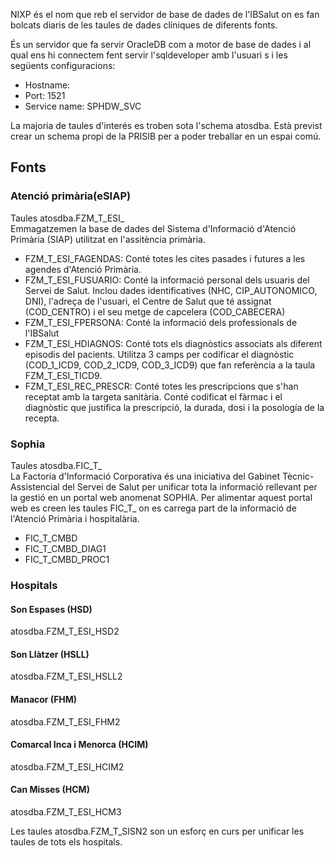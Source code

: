 NIXP és el nom que reb el servidor de base de dades de l'IBSalut on es fan bolcats diaris de les taules de dades clíniques de diferents fonts.  


És un servidor que fa servir OracleDB com a motor de base de dades i al qual ens hi connectem fent servir l'sqldeveloper amb l'usuari s i les següents configuracions:
- Hostname: 
- Port: 1521
- Service name: SPHDW_SVC

La majoria de taules d'interés es troben sota l'schema atosdba. Està previst crear un schema propi de la PRISIB per a poder treballar en un espai comú.

## Fonts
### Atenció primària(eSIAP)
Taules atosdba.FZM_T_ESI_  
Emmagatzemen la base de dades del Sistema d'Informació d'Atenció Primària (SIAP) utilitzat en l'assitència primària. 
- FZM_T_ESI_FAGENDAS: Conté totes les cites pasades i futures a les agendes d'Atenció Primària.
- FZM_T_ESI_FUSUARIO: Conté la informació personal dels usuaris del Servei de Salut. Inclou dades identificatives (NHC, CIP_AUTONOMICO, DNI), l'adreça de l'usuari, el Centre de Salut que té assignat (COD_CENTRO) i el seu metge de capcelera (COD_CABECERA)
- FZM_T_ESI_FPERSONA: Conté la informació dels professionals de l'IBSalut
- FZM_T_ESI_HDIAGNOS: Conté tots els diagnòstics associats als diferent episodis del pacients. Utilitza 3 camps per codificar el diagnòstic (COD_1_ICD9, COD_2_ICD9, COD_3_ICD9) que fan referència a la taula FZM_T_ESI_TICD9.
- FZM_T_ESI_REC_PRESCR: Conté totes les prescripcions que s'han receptat amb la targeta sanitària. Conté codificat el fàrmac i el diagnòstic que justifica la prescripció, la durada, dosi i la posología de la recepta.

### Sophia
Taules atosdba.FIC_T_   
La Factoria d'Informació Corporativa és una iniciativa del Gabinet Tècnic-Assistencial del Servei de Salut per unificar tota la informació rellevant per la gestió en un portal web anomenat SOPHIA. Per alimentar aquest portal web es creen les taules FIC_T_ on es carrega part de la informació de l'Atenció Primària i hospitalària.
- FIC_T_CMBD
- FIC_T_CMBD_DIAG1
- FIC_T_CMBD_PROC1

### Hospitals
#### Son Espases (HSD)
atosdba.FZM_T_ESI_HSD2
#### Son Llàtzer (HSLL)
atosdba.FZM_T_ESI_HSLL2
#### Manacor (FHM)
atosdba.FZM_T_ESI_FHM2
#### Comarcal Inca i Menorca (HCIM)
atosdba.FZM_T_ESI_HCIM2
#### Can Misses (HCM) 
atosdba.FZM_T_ESI_HCM3

Les taules atosdba.FZM_T_SISN2 son un esforç en curs per unificar les taules de tots els hospitals. 

